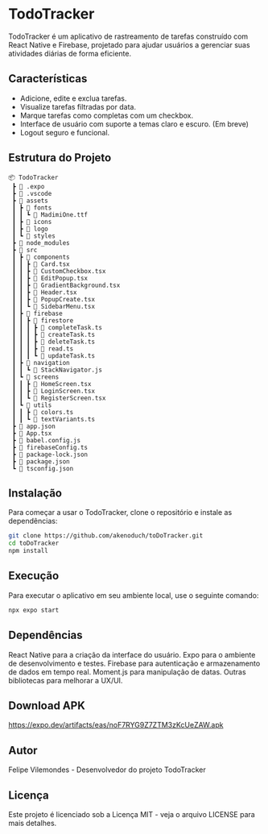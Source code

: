 # TodoTracker

TodoTracker é um aplicativo de rastreamento de tarefas construído com React Native e Firebase, projetado para ajudar usuários a gerenciar suas atividades diárias de forma eficiente.

## Características

- Adicione, edite e exclua tarefas.
- Visualize tarefas filtradas por data.
- Marque tarefas como completas com um checkbox.
- Interface de usuário com suporte a temas claro e escuro. (Em breve)
- Logout seguro e funcional.

## Estrutura do Projeto

```plaintext
📦 TodoTracker
 ┣ 📂 .expo
 ┣ 📂 .vscode
 ┣ 📂 assets
 ┃ ┣ 📂 fonts
 ┃ ┃ ┗ 📜 MadimiOne.ttf
 ┃ ┣ 📂 icons
 ┃ ┣ 📂 logo
 ┃ ┗ 📂 styles
 ┣ 📂 node_modules
 ┣ 📂 src
 ┃ ┣ 📂 components
 ┃ ┃ ┣ 📜 Card.tsx
 ┃ ┃ ┣ 📜 CustomCheckbox.tsx
 ┃ ┃ ┣ 📜 EditPopup.tsx
 ┃ ┃ ┣ 📜 GradientBackground.tsx
 ┃ ┃ ┣ 📜 Header.tsx
 ┃ ┃ ┣ 📜 PopupCreate.tsx
 ┃ ┃ ┗ 📜 SidebarMenu.tsx
 ┃ ┣ 📂 firebase
 ┃ ┃ ┣ 📂 firestore
 ┃ ┃ ┃ ┣ 📜 completeTask.ts
 ┃ ┃ ┃ ┣ 📜 createTask.ts
 ┃ ┃ ┃ ┣ 📜 deleteTask.ts
 ┃ ┃ ┃ ┣ 📜 read.ts
 ┃ ┃ ┃ ┗ 📜 updateTask.ts
 ┃ ┣ 📂 navigation
 ┃ ┃ ┗ 📜 StackNavigator.js
 ┃ ┗ 📂 screens
 ┃ ┃ ┣ 📜 HomeScreen.tsx
 ┃ ┃ ┣ 📜 LoginScreen.tsx
 ┃ ┃ ┗ 📜 RegisterScreen.tsx
 ┃ ┗ 📂 utils
 ┃ ┃ ┣ 📜 colors.ts
 ┃ ┃ ┗ 📜 textVariants.ts
 ┣ 📜 app.json
 ┣ 📜 App.tsx
 ┣ 📜 babel.config.js
 ┣ 📜 firebaseConfig.ts
 ┣ 📜 package-lock.json
 ┣ 📜 package.json
 ┗ 📜 tsconfig.json
```

## Instalação
Para começar a usar o TodoTracker, clone o repositório e instale as dependências:

```bash
git clone https://github.com/akenoduch/toDoTracker.git
cd toDoTracker
npm install
```
## Execução
Para executar o aplicativo em seu ambiente local, use o seguinte comando:
```bash
npx expo start
```

## Dependências
React Native para a criação da interface do usuário.
Expo para o ambiente de desenvolvimento e testes.
Firebase para autenticação e armazenamento de dados em tempo real.
Moment.js para manipulação de datas.
Outras bibliotecas para melhorar a UX/UI.

## Download APK
https://expo.dev/artifacts/eas/noF7RYG9Z7ZTM3zKcUeZAW.apk

## Autor
Felipe Vilemondes - Desenvolvedor do projeto TodoTracker

## Licença
Este projeto é licenciado sob a Licença MIT - veja o arquivo LICENSE para mais detalhes.
